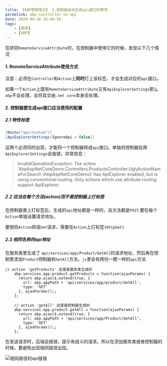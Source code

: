 ```yaml
---
title: 【ABP框架笔记】 5.控制器自动生成api接口的事项
permalink: abp-controller-to-api
date: 2020-04-30 16:40:58
tags:     
    - [框架]
    - [ABP]
---
```




在研究`RemoteServiceAttribute`时，在控制器中使用它的时候，发现以下几个情况



#### 1.  RemoteServiceAttribute使用方式

注意：必须在`Controller`和`Action`上**同时**打上该标签，才会生成对应的`api`接口。

如果一个`Action`上既有`RemoteServiceAttribute`又有`ApiExplorerSettings`那么`abp`不会处理，会将其交由`.net core`本身去处理。



#### 2. 控制器要生成api接口应当使用的配置

##### 2.1 特性标签

```c#
[Route("api/Custom")]
[ApiExplorerSettings(IgnoreApi = false)]
```

这两个必须同时出现，才能将一个控制器转成`api`接口。单独将控制器启用`ApiExplorerSettings`会报错，异常信息：

>  InvalidOperationException: The action   'AbpAspNetCoreDemo.Controllers.ProductsController.UglyActionNameForSearch (AbpAspNetCoreDemo)' has ApiExplorer enabled, but is using conventional routing. Only actions which use attribute routing support ApiExplorer.

##### 2.2 应当在每个方法(action)而不是控制器上打标签

在控制器类上打标签后，生成的`api`地址都是一样的，且方法都是`POST`.要在每个`Action`单独设置请求地址。

要想将`Action`转成`Get`请求，需要在`Action`上打标签`[HttpGet]`



##### 2.3 相同名称的api地址

在服务类里生成了 `api/services/app/Product/GetAll`的请求地址，然后再在控制里添加`Product`控制器和`GetAll`方法，`js`里会有两份一模一样的`api`方法

```
// action 'getProducts' 这里是服务类生成的
    abp.services.app.product.getProducts = function(ajaxParams) {
      return abp.ajax($.extend(true, {
        url: abp.appPath + 'api/services/app/product/GetAll',
        type: 'GET'
      }, ajaxParams));;
    };

    // action 'getAll' 这里是控制器生成的
    abp.services.app.product.getAll = function(ajaxParams) {
      return abp.ajax($.extend(true, {
        url: abp.appPath + 'api/services/app/Product/GetAll',
        type: 'GET'
      }, ajaxParams));;
    };
```



在发送请求时，后端会报错，提示有歧义的请求。所以在添加服务类或者控制器的时候，要避免出现相同路径出现。

![相同路径的api报错](AmbiguousMatchException.png)